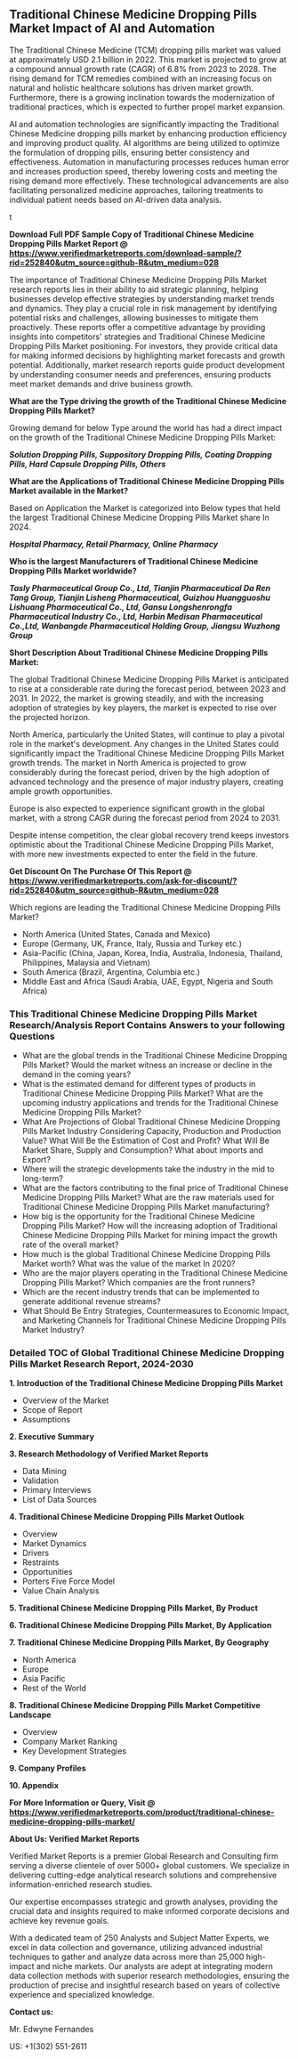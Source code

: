 <h2>Traditional Chinese Medicine Dropping Pills Market Impact of AI and Automation</h2><p>The Traditional Chinese Medicine (TCM) dropping pills market was valued at approximately USD 2.1 billion in 2022. This market is projected to grow at a compound annual growth rate (CAGR) of 6.8% from 2023 to 2028. The rising demand for TCM remedies combined with an increasing focus on natural and holistic healthcare solutions has driven market growth. Furthermore, there is a growing inclination towards the modernization of traditional practices, which is expected to further propel market expansion.</p><p>AI and automation technologies are significantly impacting the Traditional Chinese Medicine dropping pills market by enhancing production efficiency and improving product quality. AI algorithms are being utilized to optimize the formulation of dropping pills, ensuring better consistency and effectiveness. Automation in manufacturing processes reduces human error and increases production speed, thereby lowering costs and meeting the rising demand more effectively. These technological advancements are also facilitating personalized medicine approaches, tailoring treatments to individual patient needs based on AI-driven data analysis.</p>t</p><p id="" class=""><strong>Download Full PDF Sample Copy of Traditional Chinese Medicine Dropping Pills Market Report @ <a href="https://www.verifiedmarketreports.com/download-sample/?rid=252840&utm_source=github-R&utm_medium=028" target="_blank">https://www.verifiedmarketreports.com/download-sample/?rid=252840&utm_source=github-R&utm_medium=028</a></strong></p><p>The importance of&nbsp;Traditional Chinese Medicine Dropping Pills Market research reports lies in their ability to aid strategic planning, helping businesses develop effective strategies by understanding market trends and dynamics. They play a crucial role in risk management by identifying potential risks and challenges, allowing businesses to mitigate them proactively. These reports offer a competitive advantage by providing insights into competitors' strategies and Traditional Chinese Medicine Dropping Pills Market positioning. For investors, they provide critical data for making informed decisions by highlighting market forecasts and growth potential. Additionally, market research reports guide product development by understanding consumer needs and preferences, ensuring products meet market demands and drive business growth.</p><p><strong>What are the&nbsp;Type driving the growth of the Traditional Chinese Medicine Dropping Pills Market?</strong></p><p id="" class="">Growing demand for below Type around the world has had a direct impact on the growth of the Traditional Chinese Medicine Dropping Pills Market:</p><em><strong>Solution Dropping Pills, Suppository Dropping Pills, Coating Dropping Pills, Hard Capsule Dropping Pills, Others</strong></em></p><strong>What are the&nbsp;Applications&nbsp;of Traditional Chinese Medicine Dropping Pills Market available in the Market?</strong></p><p id="" class="">Based on Application the Market is categorized into Below types that held the largest Traditional Chinese Medicine Dropping Pills Market share In 2024.</p><em><strong>Hospital Pharmacy, Retail Pharmacy, Online Pharmacy</strong></em></p><strong>Who is the largest Manufacturers of Traditional Chinese Medicine Dropping Pills Market worldwide?</strong></p><p><em><strong>Tasly Pharmaceutical Group Co., Ltd, Tianjin Pharmaceutical Da Ren Tang Group, Tianjin Lisheng Pharmaceutical, Guizhou Huangguoshu Lishuang Pharmaceutical Co., Ltd, Gansu Longshenrongfa Pharmaceutical Industry Co., Ltd, Harbin Medisan Pharmaceutical Co.,Ltd, Wanbangde Pharmaceutical Holding Group, Jiangsu Wuzhong Group</strong></em></p><p id="" class=""><strong>Short Description About Traditional Chinese Medicine Dropping Pills Market:</strong></p><p>The global Traditional Chinese Medicine Dropping Pills Market is anticipated to rise at a considerable rate during the forecast period, between 2023 and 2031. In 2022, the market is growing steadily, and with the increasing adoption of strategies by key players, the market is expected to rise over the projected horizon.</p><p>North America, particularly the United States, will continue to play a pivotal role in the market's development. Any changes in the United States could significantly impact the Traditional Chinese Medicine Dropping Pills Market growth trends. The market in North America is projected to grow considerably during the forecast period, driven by the high adoption of advanced technology and the presence of major industry players, creating ample growth opportunities.</p><p>Europe is also expected to experience significant growth in the global market, with a strong CAGR during the forecast period from 2024 to 2031.</p><p>Despite intense competition, the clear global recovery trend keeps investors optimistic about the Traditional Chinese Medicine Dropping Pills Market, with more new investments expected to enter the field in the future.</p><p id="" class=""><strong>Get Discount On The Purchase Of This Report @ <a href="https://www.verifiedmarketreports.com/ask-for-discount/?rid=252840&utm_source=github-R&utm_medium=028" target="_blank">https://www.verifiedmarketreports.com/ask-for-discount/?rid=252840&utm_source=github-R&utm_medium=028</a></strong></p>Which regions are leading the Traditional Chinese Medicine Dropping Pills Market?</p><ul><li>North America (United States, Canada and Mexico)</li><li>Europe (Germany, UK, France, Italy, Russia and Turkey etc.)</li><li>Asia-Pacific (China, Japan, Korea, India, Australia, Indonesia, Thailand, Philippines, Malaysia and Vietnam)</li><li>South America (Brazil, Argentina, Columbia etc.)</li><li>Middle East and Africa (Saudi Arabia, UAE, Egypt, Nigeria and South Africa)</li></ul><h3 id="" class="">This Traditional Chinese Medicine Dropping Pills Market Research/Analysis Report Contains Answers to your following Questions</h3><ul><li>What are the global trends in the Traditional Chinese Medicine Dropping Pills Market? Would the market witness an increase or decline in the demand in the coming years?</li><li>What is the estimated demand for different types of products in Traditional Chinese Medicine Dropping Pills Market? What are the upcoming industry applications and trends for the Traditional Chinese Medicine Dropping Pills Market?</li><li>What Are Projections of Global Traditional Chinese Medicine Dropping Pills Market Industry Considering Capacity, Production and Production Value? What Will Be the Estimation of Cost and Profit? What Will Be Market Share, Supply and Consumption? What about imports and Export?</li><li>Where will the strategic developments take the industry in the mid to long-term?</li><li>What are the factors contributing to the final price of Traditional Chinese Medicine Dropping Pills Market? What are the raw materials used for Traditional Chinese Medicine Dropping Pills Market manufacturing?</li><li>How big is the opportunity for the Traditional Chinese Medicine Dropping Pills Market? How will the increasing adoption of Traditional Chinese Medicine Dropping Pills Market for mining impact the growth rate of the overall market?</li><li>How much is the global Traditional Chinese Medicine Dropping Pills Market worth? What was the value of the market In 2020?</li><li>Who are the major players operating in the Traditional Chinese Medicine Dropping Pills Market? Which companies are the front runners?</li><li>Which are the recent industry trends that can be implemented to generate additional revenue streams?</li><li>What Should Be Entry Strategies, Countermeasures to Economic Impact, and Marketing Channels for Traditional Chinese Medicine Dropping Pills Market Industry?</li></ul><h3 id="" class="">Detailed TOC of Global Traditional Chinese Medicine Dropping Pills Market Research Report, 2024-2030</h3><p id="" class=""><strong>1. Introduction of the Traditional Chinese Medicine Dropping Pills Market</strong></p><ul><li>Overview of the Market</li><li>Scope of Report</li><li>Assumptions</li></ul><p id="" class=""><strong>2. Executive Summary</strong></p><p id="" class=""><strong>3. Research Methodology of Verified Market Reports</strong></p><ul><li>Data Mining</li><li>Validation</li><li>Primary Interviews</li><li>List of Data Sources</li></ul><p id="" class=""><strong>4. Traditional Chinese Medicine Dropping Pills Market Outlook</strong></p><ul><li>Overview</li><li>Market Dynamics</li><li>Drivers</li><li>Restraints</li><li>Opportunities</li><li>Porters Five Force Model</li><li>Value Chain Analysis</li></ul><p id="" class=""><strong>5. Traditional Chinese Medicine Dropping Pills Market, By Product</strong></p><p id="" class=""><strong>6. Traditional Chinese Medicine Dropping Pills Market, By Application</strong></p><p id="" class=""><strong>7. Traditional Chinese Medicine Dropping Pills Market, By Geography</strong></p><ul><li>North America</li><li>Europe</li><li>Asia Pacific</li><li>Rest of the World</li></ul><p id="" class=""><strong>8. Traditional Chinese Medicine Dropping Pills Market Competitive Landscape</strong></p><ul><li>Overview</li><li>Company Market Ranking</li><li>Key Development Strategies</li></ul><p id="" class=""><strong>9. Company Profiles</strong></p><p id="" class=""><strong>10. Appendix</strong></p><p id="" class=""><strong>For More Information or Query, Visit @ <a href="https://www.verifiedmarketreports.com/product/traditional-chinese-medicine-dropping-pills-market/" target="_blank">https://www.verifiedmarketreports.com/product/traditional-chinese-medicine-dropping-pills-market/</a></strong></p><p id="" class=""><strong>About Us: Verified Market Reports</strong></p><p id="" class="">Verified Market Reports is a premier Global Research and Consulting firm serving a diverse clientele of over 5000+ global customers. We specialize in delivering cutting-edge analytical research solutions and comprehensive information-enriched research studies.</p><p id="" class="">Our expertise encompasses strategic and growth analyses, providing the crucial data and insights required to make informed corporate decisions and achieve key revenue goals.</p><p id="" class="">With a dedicated team of 250 Analysts and Subject Matter Experts, we excel in data collection and governance, utilizing advanced industrial techniques to gather and analyze data across more than 25,000 high-impact and niche markets. Our analysts are adept at integrating modern data collection methods with superior research methodologies, ensuring the production of precise and insightful research based on years of collective experience and specialized knowledge.</p><p id="" class=""><strong>Contact us:</strong></p><p id="" class="">Mr. Edwyne Fernandes</p><p id="" class="">US: +1(302) 551-2611</p>